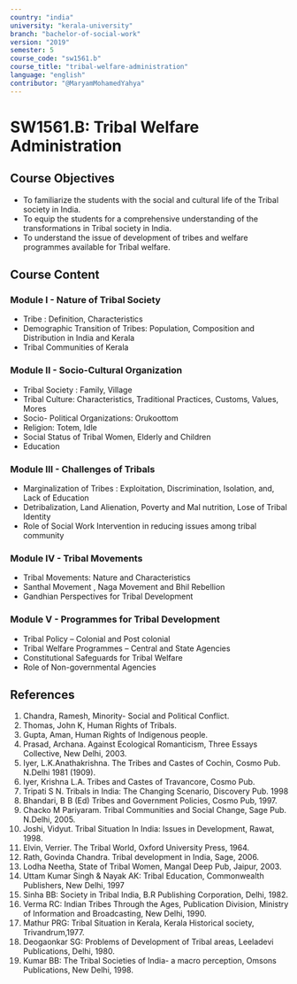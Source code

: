 ```yaml
---
country: "india"
university: "kerala-university"
branch: "bachelor-of-social-work"
version: "2019"
semester: 5
course_code: "sw1561.b"
course_title: "tribal-welfare-administration"
language: "english"
contributor: "@MaryamMohamedYahya"
---
```


# SW1561.B: Tribal Welfare Administration 

## Course Objectives
* To familiarize the students with the social and cultural life of the Tribal society in India.
* To equip the students for a comprehensive understanding of the transformations in Tribal society in India.
* To understand the issue of development of tribes and welfare programmes available for Tribal welfare.

## Course Content
### Module I - Nature of Tribal Society
* Tribe : Definition, Characteristics
* Demographic Transition of Tribes: Population, Composition and Distribution in India and Kerala
* Tribal Communities of Kerala

### Module II - Socio-Cultural Organization
* Tribal Society : Family, Village
* Tribal Culture: Characteristics, Traditional Practices, Customs, Values, Mores
* Socio- Political Organizations: Orukoottom
* Religion: Totem, Idle
* Social Status of Tribal Women, Elderly and Children
* Education

### Module III - Challenges of Tribals
* Marginalization of Tribes : Exploitation, Discrimination, Isolation, and, Lack of Education
* Detribalization, Land Alienation, Poverty and Mal nutrition, Lose of Tribal Identity
* Role of Social Work Intervention in reducing issues among tribal community 

### Module IV - Tribal Movements 
* Tribal Movements: Nature and Characteristics
* Santhal Movement , Naga Movement and Bhil Rebellion
* Gandhian Perspectives for Tribal Development

### Module V - Programmes for Tribal Development
* Tribal Policy – Colonial and Post colonial
* Tribal Welfare Programmes – Central and State Agencies
* Constitutional Safeguards for Tribal Welfare
* Role of Non-governmental Agencies

## References
1. Chandra, Ramesh, Minority- Social and Political Conflict.
2. Thomas, John K, Human Rights of Tribals.
3. Gupta, Aman, Human Rights of Indigenous people.
4. Prasad, Archana. Against Ecological Romanticism, Three Essays Collective, New Delhi, 2003.
5. Iyer, L.K.Anathakrishna. The Tribes and Castes of Cochin, Cosmo Pub. N.Delhi 1981 (1909).
6. Iyer, Krishna L.A. Tribes and Castes of Travancore, Cosmo Pub.
7. Tripati S N. Tribals in India: The Changing Scenario, Discovery Pub. 1998
8. Bhandari, B B (Ed) Tribes and Government Policies, Cosmo Pub, 1997.
9. Chacko M Pariyaram. Tribal Communities and Social Change, Sage Pub. N.Delhi, 2005.
10. Joshi, Vidyut. Tribal Situation In India: Issues in Development, Rawat, 1998.
11. Elvin, Verrier. The Tribal World, Oxford University Press, 1964.
12. Rath, Govinda Chandra. Tribal development in India, Sage, 2006.
13. Lodha Neetha, State of Tribal Women, Mangal Deep Pub, Jaipur, 2003.
14. Uttam Kumar Singh & Nayak AK: Tribal Education, Commonwealth Publishers, New Delhi, 1997
15. Sinha BB: Society in Tribal India, B.R Publishing Corporation, Delhi, 1982.
16. Verma RC: Indian Tribes Through the Ages, Publication Division, Ministry of Information and Broadcasting, New Delhi, 1990.
17. Mathur PRG: Tribal Situation in Kerala, Kerala Historical society, Trivandrum,1977.
18. Deogaonkar SG: Problems of Development of Tribal areas, Leeladevi Publications, Delhi, 1980.
19. Kumar BB: The Tribal Societies of India- a macro perception, Omsons Publications, New Delhi, 1998.